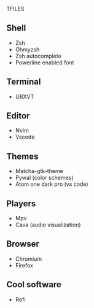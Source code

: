 TFILES

## Shell
- Zsh
- Ohmyzsh
- Zsh autocomplete
- Powerline enabled font

## Terminal
- URXVT

## Editor
- Nvim
- Vscode

## Themes
- Matcha-gtk-theme
- Pywal (color schemes)
- Atom one dark pro (vs code)

## Players
- Mpv
- Cava (audio visualization)

## Browser
- Chromium
- Firefox

## Cool software
- Rofi



